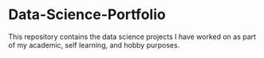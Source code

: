 # Data-Science-Portfolio
This repository contains the data science projects I have worked on as part of my academic, self learning, and hobby purposes.
